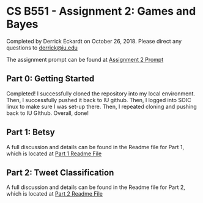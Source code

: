 # CS B551 - Assignment 2: Games and Bayes

Completed by Derrick Eckardt on October 26, 2018.  Please direct any questions to [derrick@iu.edu](mailto:derrick@iu.edu)

The assignment prompt can be found at [Assignment 2 Prompt](https://github.iu.edu/cs-b551-fa2018/derrick-a2/blob/master/a2.pdf)

## Part 0: Getting Started

Completed!  I successfully cloned the repository into my local environment.  Then, I successfully pushed it back to IU github.  Then, I logged into SOIC linux to make sure I was set-up there.  Then, I repeated cloning and pushing back to IU GIthub.  Overall, done!

## Part 1: Betsy

A full discussion and details can be found in the Readme file for Part 1, which is located at [Part 1 Readme File](https://github.iu.edu/cs-b551-fa2018/derrick-a2/tree/master/part1)

## Part 2: Tweet Classification

A full discussion and details can be found in the Readme file for Part 2, which is located at [Part 2 Readme File](https://github.iu.edu/cs-b551-fa2018/derrick-a2/tree/master/part2)
